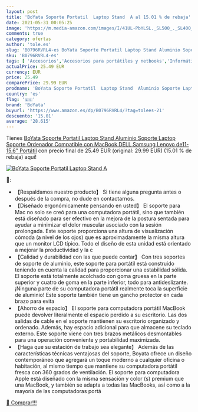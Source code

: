 ```yaml
---
layout: post
title: 'BoYata Soporte Portatil  Laptop Stand  A al 15.01 % de rebaja'
date: 2021-05-31 00:05:25
image: 'https://m.media-amazon.com/images/I/41UL-PbYLSL._SL500_._SL400_.jpg'
comments: true
category: ofertas
author: 'tole.es'
slug: 'B0796RVRL4-es BoYata Soporte Portatil Laptop Stand Aluminio Soporte...'
sku: 'B0796RVRL4-es'
tags: [ 'Accesorios','Accesorios para portátiles y netbooks','Informática','Soportes de regazo para portátiles y netbooks','boyata','dell','lenovo','ordenador','samsung', ]
actualPrice: 25.49 EUR
currency: EUR
price: 25.49
comparePrice: 29.99 EUR
prodname: 'BoYata Soporte Portatil  Laptop Stand  Aluminio Soporte Laptop  Soporte Ordenador Compatible con MacBook  DELL  Samsung  Lenovo de11-15.6" Portátil'
country: 'es'
flag: '🇪🇸'
brand: 'BoYata'
buyurl: 'https://www.amazon.es/dp/B0796RVRL4/?tag=tolees-21'
descuento: '15.01'
average: '28.615'
---
```


Tienes [BoYata Soporte Portatil  Laptop Stand  Aluminio Soporte Laptop  Soporte Ordenador Compatible con MacBook  DELL  Samsung  Lenovo de11-15.6" Portátil](https://www.amazon.es/dp/B0796RVRL4/?tag=tolees-21) con precio final de  25.49 EUR (original: 29.99 EUR) (15.01 %  de rebaja) aqui!

[![BoYata Soporte Portatil  Laptop Stand  A](https://m.media-amazon.com/images/I/41UL-PbYLSL._SL500_._SL400_.jpg)](https://www.amazon.es/dp/B0796RVRL4/?tag=tolees-21)

🔎:

- 【Respaldamos nuestro producto】 Si tiene alguna pregunta antes o después de la compra, no dude en contactarnos.
- 【Diseñado ergonómicamente pensando en usted】 El soporte para Mac no solo se creó para una computadora portátil, sino que también está diseñado para ser efectivo en la mejora de la postura sentada para ayudar a minimizar el dolor muscular asociado con la sesión prolongada. Este soporte proporciona una altura de visualización cómoda (a nivel de los ojos) que es aproximadamente la misma altura que un monitor LCD típico. Todo el diseño de esta unidad está orientado a mejorar la productividad y la c
- 【Calidad y durabilidad con las que puede contar】 Con tres soportes de soporte de aluminio, este soporte para portátil está construido teniendo en cuenta la calidad para proporcionar una estabilidad sólida. El soporte está totalmente acolchado con goma gruesa en la parte superior y cuatro de goma en la parte inferior, todo para antideslizante. ¡Ninguna parte de su computadora portátil realmente toca la superficie de aluminio! Este soporte también tiene un gancho protector en cada brazo para evita
- 【Ahorro de espacio】 El soporte para computadora portátil MacBook puede devolver literalmente el espacio perdido a su escritorio. Las dos salidas de cable en el soporte mantienen su escritorio organizado y ordenado. Además, hay espacio adicional para que almacene su teclado externo. Este soporte viene con tres brazos metálicos desmontables para una operación conveniente y portabilidad maximizada.
- 【Haga que su estación de trabajo sea elegante】 Además de las características técnicas ventajosas del soporte, Boyata ofrece un diseño contemporáneo que agregará un toque moderno a cualquier oficina o habitación, al mismo tiempo que mantiene su computadora portátil fresca con 360 grados de ventilación. El soporte para computadora Apple está diseñado con la misma sensación y color (s) premium que una MacBook, y también se adapta a todas las MacBooks, así como a la mayoría de las computadoras portá

[🛒 Comprar!!!](https://www.amazon.es/dp/B0796RVRL4/?tag=tolees-21)
